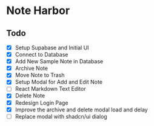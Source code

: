 # Note Harbor

## Todo

- [x] Setup Supabase and Initial UI
- [x] Connect to Database
- [x] Add New Sample Note in Database
- [x] Archive Note
- [x] Move Note to Trash
- [x] Setup Modal for Add and Edit Note
- [ ] React Markdown Text Editor
- [x] Delete Note
- [x] Redesign Login Page
- [x] Improve the archive and delete modal load and delay
- [ ] Replace modal with shadcn/ui dialog